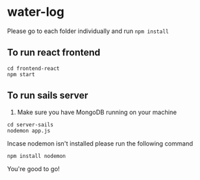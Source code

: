 # water-log

Please go to each folder individually and run `npm install`

## To run react frontend
```shell
cd frontend-react
npm start
```

## To run sails server
1. Make sure you have MongoDB running on your machine
```shell
cd server-sails
nodemon app.js
```

Incase nodemon isn't installed please run the following command
```shell
npm install nodemon
```

You're good to go!
